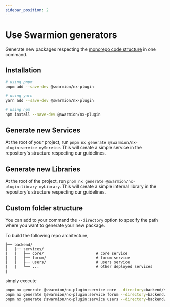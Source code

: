 ```yaml
---
sidebar_position: 2
---
```


# Use Swarmion generators

Generate new packages respecting the [monorepo code structure](../why-swarmion/swarmion-code-structure/monorepo#the-monorepo-structure) in one command.

## Installation

```bash
# using pnpm
pnpm add --save-dev @swarmion/nx-plugin

# using yarn
yarn add --save-dev @swarmion/nx-plugin

# using npm
npm install --save-dev @swarmion/nx-plugin
```

## Generate new Services

At the root of your project, run `pnpm nx generate @swarmion/nx-plugin:service myService`. This will create a simple service in the repository's structure respecting our guidelines.

## Generate new Libraries

At the root of the project, run `pnpm nx generate @swarmion/nx-plugin:library myLibrary`. This will create a simple internal library in the repository's structure respecting our guidelines.

## Custom folder structure

You can add to your command the `--directory` option to specify the path where you want to generate your new package.

To build the following repo architecture,

```
├── backend/
|   ├── services/
|   |   ├── core/                       # core service
|   |   ├── forum/                      # forum service
|   |   ├── users/                      # users service
|   |   └── ...                         # other deployed services
|
```

simply execute

```bash
pnpm nx generate @swarmion/nx-plugin:service core --directory=backend/services
pnpm nx generate @swarmion/nx-plugin:service forum --directory=backend/services
pnpm nx generate @swarmion/nx-plugin:service users --directory=backend/services
```
